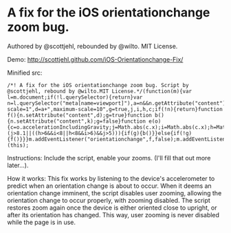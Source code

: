 A fix for the iOS orientationchange zoom bug.
=======================

Authored by @scottjehl, rebounded by @wilto.
MIT License.

Demo: http://scottjehl.github.com/iOS-Orientationchange-Fix/

Minified src:

	/*! A fix for the iOS orientationchange zoom bug. Script by @scottjehl, rebound by @wilto.MIT License.*/(function(m){var l=m.document;if(!l.querySelector){return}var n=l.querySelector("meta[name=viewport]"),a=n&&n.getAttribute("content"),k=a+",maximum-scale=1",d=a+",maximum-scale=10",g=true,j,i,h,c;if(!n){return}function f(){n.setAttribute("content",d);g=true}function b(){n.setAttribute("content",k);g=false}function e(o){c=o.accelerationIncludingGravity;j=Math.abs(c.x);i=Math.abs(c.x);h=Math.abs(c.z);if(!m.orientation&&(j>8.1||((h>6&&i<8||h<8&&i>6)&&j>5))){if(g){b()}}else{if(!g){f()}}}m.addEventListener("orientationchange",f,false);m.addEventListener("devicemotion",e,false)})(this);

Instructions: 
Include the script, enable your zooms. (I'll fill that out more later...).

How it works:
This fix works by listening to the device's accelerometer to predict when an orientation change is about to occur. When it deems an orientation change imminent, the script disables user zooming, allowing the orientation change to occur properly, with zooming disabled. The script restores zoom again once the device is either oriented close to upright, or after its orientation has changed. This way, user zooming is never disabled while the page is in use.